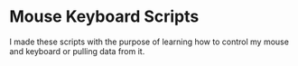 # Mouse Keyboard Scripts

I made these scripts with the purpose of learning how to control my 
mouse and keyboard or pulling data from it. 

